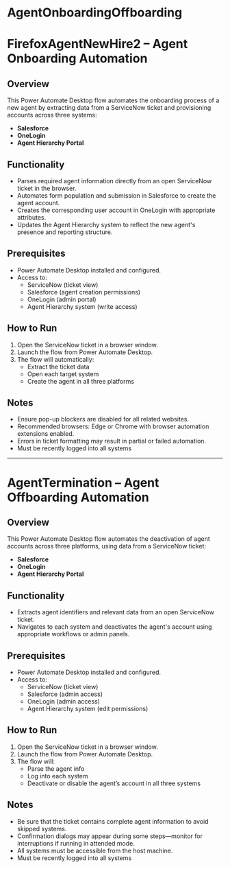 # AgentOnboardingOffboarding

# FirefoxAgentNewHire2 – Agent Onboarding Automation

## Overview

This Power Automate Desktop flow automates the onboarding process of a new agent by extracting data from a ServiceNow ticket and provisioning accounts across three systems:

- **Salesforce**
- **OneLogin**
- **Agent Hierarchy Portal**

## Functionality

- Parses required agent information directly from an open ServiceNow ticket in the browser.
- Automates form population and submission in Salesforce to create the agent account.
- Creates the corresponding user account in OneLogin with appropriate attributes.
- Updates the Agent Hierarchy system to reflect the new agent's presence and reporting structure.

## Prerequisites

- Power Automate Desktop installed and configured.
- Access to:
  - ServiceNow (ticket view)
  - Salesforce (agent creation permissions)
  - OneLogin (admin portal)
  - Agent Hierarchy system (write access)

## How to Run

1. Open the ServiceNow ticket in a browser window.
2. Launch the flow from Power Automate Desktop.
3. The flow will automatically:
   - Extract the ticket data
   - Open each target system
   - Create the agent in all three platforms

##  Notes

- Ensure pop-up blockers are disabled for all related websites.
- Recommended browsers: Edge or Chrome with browser automation extensions enabled.
- Errors in ticket formatting may result in partial or failed automation.
- Must be recently logged into all systems

------------------------------------------------------------------------------------

# AgentTermination – Agent Offboarding Automation

## Overview

This Power Automate Desktop flow automates the deactivation of agent accounts across three platforms, using data from a ServiceNow ticket:

- **Salesforce**
- **OneLogin**
- **Agent Hierarchy Portal**

## Functionality

- Extracts agent identifiers and relevant data from an open ServiceNow ticket.
- Navigates to each system and deactivates the agent's account using appropriate workflows or admin panels.

## Prerequisites

- Power Automate Desktop installed and configured.
- Access to:
  - ServiceNow (ticket view)
  - Salesforce (admin access)
  - OneLogin (admin access)
  - Agent Hierarchy system (edit permissions)

## How to Run

1. Open the ServiceNow ticket in a browser window.
2. Launch the flow from Power Automate Desktop.
3. The flow will:
   - Parse the agent info
   - Log into each system
   - Deactivate or disable the agent’s account in all three systems

## Notes

- Be sure that the ticket contains complete agent information to avoid skipped systems.
- Confirmation dialogs may appear during some steps—monitor for interruptions if running in attended mode.
- All systems must be accessible from the host machine.
- Must be recently logged into all systems






